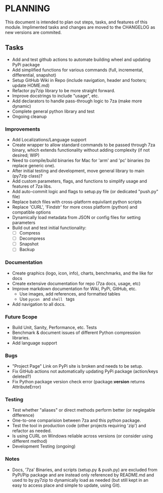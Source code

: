 # PLANNING
This document is intended to plan out steps, tasks, and features of this module. 
Implimented tasks and changes are moved to the CHANGELOG as new versions are commited.

## Tasks
- Add and test github actions to automate building wheel and updating PyPi package
- Add simplified functions for various commands (full, incremental, differential, snapshot)
- Setup GitHub Wiki in Repo (include navigation, header and footers; update HOME.md)
- Refactor py7zip library to be more straight forward.
- Improve docstrings to include "usage", etc.
- Add declarators to handle pass-through logic to 7za (make more dynamic)
- Complete general python library and test
- Ongoing cleanup

### Improvements
- Add Localizations/Language support
- Create wrapper to allow standard commands to be passed through 7za binary,
  which extends functionality without adding complexity (if not desired; WIP)
- Need to compile/build binaries for Mac for 'arm' and 'pc' binaries (to replace generic one).
- After initial testing and development, move general library to main (py7zip class)?
- Add custom parameters, flags, and functions to simplify usage and features of 7za libs.
- Add auto-commit logic and flags to setup.py file (or dedicated "push.py" file)
- Replace batch files with cross-platform equivilant python scripts
- Replace 'CURL', 'Findstr' for more cross platform (python) and compatible options
- Dynamically load metadata from JSON or config files for setting parameters
- Build out and test initial functionality:
  - [ ] Compress
  - [ ] Decompress
  - [ ] Snapshot
  - [ ] Backup

### Documentation
- Create graphics (logo, icon, info), charts, benchmarks, and the like for docs
- Create extensive documentation for repo (7za docs, usage, etc)
- Improve markdown documentation for Wiki, PyPi, GitHub, etc.
  - Use images, add references, and formatted tables
  - Use ```pycon ``` and ```shell ``` tags
- Add navigation to all docs.

### Future Scope
- Build Unit, Sanity, Performance, etc. Tests
- Benchmark & document issues of different Python compression libraries.
- Add language support

### Bugs
- "Project Page" Link on PyPi site is broken and needs to be setup.
- Fix GitHub actions not automatically updating PyPi package (action/keys deleted?)
- Fix Python package version check error (package.__version__ returns AttributeError)

### Testing
- Test whether "aliases" or direct methods perform better (or neglegable difference)
- One-to-one comparision between 7za and this python package.
- Test the tool in production code (other projects requiring 'zip') and refactor as needed.
- Is using CURL on Windows reliable across versions (or consider using different method)
- Development Testing (ongoing)

### Notes
- Docs, '7za' Binaries, and scripts (setup.py & push.py) are excluded from PyPi/Pip package
  and are instead only referenced by README.md and used to by py7zip to dynamically load as
  needed (but still kept in an easy to access place and simple to update, using Git).